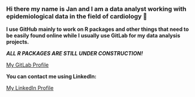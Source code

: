 ### Hi there my name is Jan and I am a data analyst working with epidemiological data in the field of cardiology 👋

**I use GitHub mainly to work on R packages and other things that need to be easily found online while I usually use GitLab for my data analysis projects.**

***ALL R PACKAGES ARE STILL UNDER CONSTRUCTION!***

<p align="left">
<a href="https://gitlab.com/janbrederecke/" target="blank"> My GitLab Profile </a>


**You can contact me using LinkedIn:**
<p align="left">
<a href="https://www.linkedin.com/in/janbrederecke/" target="blank"> My LinkedIn Profile </a>

